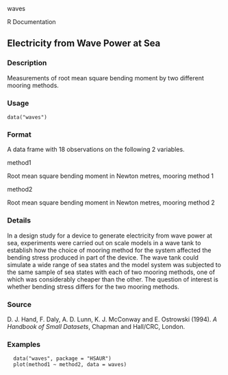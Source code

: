 waves

R Documentation

##  Electricity from Wave Power at Sea

### Description

Measurements of root mean square bending moment by two different mooring
methods.

### Usage

    data("waves")

### Format

A data frame with 18 observations on the following 2 variables.

method1

Root mean square bending moment in Newton metres, mooring method 1

method2

Root mean square bending moment in Newton metres, mooring method 2

### Details

In a design study for a device to generate electricity from wave power at sea,
experiments were carried out on scale models in a wave tank to establish how
the choice of mooring method for the system affected the bending stress
produced in part of the device. The wave tank could simulate a wide range of
sea states and the model system was subjected to the same sample of sea states
with each of two mooring methods, one of which was considerably cheaper than
the other. The question of interest is whether bending stress differs for the
two mooring methods.

### Source

D. J. Hand, F. Daly, A. D. Lunn, K. J. McConway and E. Ostrowski (1994). _A
Handbook of Small Datasets_, Chapman and Hall/CRC, London.

### Examples

    
    
      data("waves", package = "HSAUR")
      plot(method1 ~ method2, data = waves)
    

